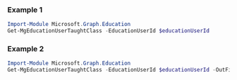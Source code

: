 ### Example 1
``` powershell
Import-Module Microsoft.Graph.Education
Get-MgEducationUserTaughtClass -EducationUserId $educationUserId
```
### Example 2
``` powershell
Import-Module Microsoft.Graph.Education
Get-MgEducationUserTaughtClass -EducationUserId $educationUserId -OutFile $outFileId
```
